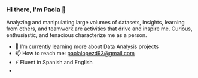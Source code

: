 ### Hi there, I'm Paola 👋
Analyzing and manipulating large volumes of datasets, insights, learning from others, and teamwork are activities that drive and inspire me. Curious, enthusiastic, and tenacious characterize me as a person. 

- 🌱 I’m currently learning more about Data Analysis projects
- 📫 How to reach me: paolalopezd93@gmail.com 
- ⚡ Fluent in Spanish and English 
- 
<!--
**PPiety93/PPiety93** is a ✨ _special_ ✨ repository because its `README.md` (this file) appears on your GitHub profile.



-->
